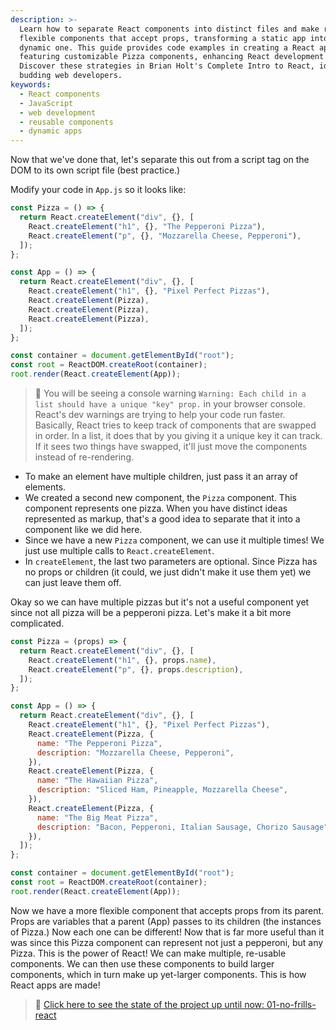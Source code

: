 ```yaml
---
description: >-
  Learn how to separate React components into distinct files and make reusable,
  flexible components that accept props, transforming a static app into a
  dynamic one. This guide provides code examples in creating a React app
  featuring customizable Pizza components, enhancing React development skills.
  Discover these strategies in Brian Holt's Complete Intro to React, ideal for
  budding web developers.
keywords:
  - React components
  - JavaScript
  - web development
  - reusable components
  - dynamic apps
---
```


Now that we've done that, let's separate this out from a script tag on the DOM to its own script file (best practice.)

Modify your code in `App.js` so it looks like:

```javascript
const Pizza = () => {
  return React.createElement("div", {}, [
    React.createElement("h1", {}, "The Pepperoni Pizza"),
    React.createElement("p", {}, "Mozzarella Cheese, Pepperoni"),
  ]);
};

const App = () => {
  return React.createElement("div", {}, [
    React.createElement("h1", {}, "Pixel Perfect Pizzas"),
    React.createElement(Pizza),
    React.createElement(Pizza),
    React.createElement(Pizza),
  ]);
};

const container = document.getElementById("root");
const root = ReactDOM.createRoot(container);
root.render(React.createElement(App));
```

> 🚨 You will be seeing a console warning `Warning: Each child in a list should have a unique "key" prop.` in your browser console. React's dev warnings are trying to help your code run faster. Basically, React tries to keep track of components that are swapped in order. In a list, it does that by you giving it a unique key it can track. If it sees two things have swapped, it'll just move the components instead of re-rendering.

- To make an element have multiple children, just pass it an array of elements.
- We created a second new component, the `Pizza` component. This component represents one pizza. When you have distinct ideas represented as markup, that's a good idea to separate that it into a component like we did here.
- Since we have a new `Pizza` component, we can use it multiple times! We just use multiple calls to `React.createElement`.
- In `createElement`, the last two parameters are optional. Since Pizza has no props or children (it could, we just didn't make it use them yet) we can just leave them off.

Okay so we can have multiple pizzas but it's not a useful component yet since not all pizza will be a pepperoni pizza. Let's make it a bit more complicated.

```javascript
const Pizza = (props) => {
  return React.createElement("div", {}, [
    React.createElement("h1", {}, props.name),
    React.createElement("p", {}, props.description),
  ]);
};

const App = () => {
  return React.createElement("div", {}, [
    React.createElement("h1", {}, "Pixel Perfect Pizzas"),
    React.createElement(Pizza, {
      name: "The Pepperoni Pizza",
      description: "Mozzarella Cheese, Pepperoni",
    }),
    React.createElement(Pizza, {
      name: "The Hawaiian Pizza",
      description: "Sliced Ham, Pineapple, Mozzarella Cheese",
    }),
    React.createElement(Pizza, {
      name: "The Big Meat Pizza",
      description: "Bacon, Pepperoni, Italian Sausage, Chorizo Sausage",
    }),
  ]);
};

const container = document.getElementById("root");
const root = ReactDOM.createRoot(container);
root.render(React.createElement(App));
```

Now we have a more flexible component that accepts props from its parent. Props are variables that a parent (App) passes to its children (the instances of Pizza.) Now each one can be different! Now that is far more useful than it was since this Pizza component can represent not just a pepperoni, but any Pizza. This is the power of React! We can make multiple, re-usable components. We can then use these components to build larger components, which in turn make up yet-larger components. This is how React apps are made!

> 🏁 [Click here to see the state of the project up until now: 01-no-frills-react][step]

[step]: https://github.com/AymenSakouhi/citr-v9-project/tree/master/01-no-frills-react
